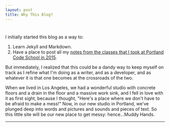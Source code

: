 ```yaml
---
layout: post
title: Why This Blog?
---
```


#

I initially started this blog as a way to: 
1. Learn Jekyll and Markdown.
2. Have a place to post all my <a href="../pcsnotes/">notes from the classes that I took at Portland Code School in 2015</a>. 

But immediately, I realized that this could be a dandy way to keep myself on track as I refine what I'm doing as a writer, and as a developer, and as whatever it is that one becomes at the crossroads of the two.

When we lived in Los Angeles, we had a wonderful studio with concrete floors and a drain in the floor and a massive work sink, and I fell in love with it as first sight, because I thought, "Here's a place where we don't have to be afraid to make a mess!" Now, in our new studio in Portland, we've plunged deep into words and pictures and sounds and pieces of text. So this little site will be our new place to get messy: hence...Muddy Hands.

***
